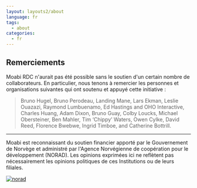 ```yaml
---
layout: layouts2/about
language: fr
tags:
  - about
categories:
  - fr
---
```

## Remerciements

Moabi RDC n'aurait pas été possible sans le soutien d'un certain nombre de collaborateurs. En particulier, nous tenons à remercier les personnes et organisations suivantes qui ont soutenu et appuyé  cette initiative :

>Bruno Hugel, Bruno Perodeau, Landing Mane, Lars Ekman, Leslie Ouazazi, Raymond Lumbuenamo, Ed Hastings and OHO Interactive, Charles Huang, Adam Dixon, Bruno Guay, Colby Loucks, Michael Obersteiner, Ben Mahler, Tim ‘Chippy’ Waters, Owen Cylke, David Reed, Florence Bwebwe, Ingrid Timboe, and Catherine Bottrill.


* * *

<p class="small center quiet">Moabi est reconnaissant du soutien financier apporté par le Gouvernement de Norvège et administré par l'Agence Norvégienne de coopération pour le développement (NORAD). Les opinions exprimées ici ne reflètent pas nécessairement les opinions politiques de ces Institutions ou de leurs filiales.</p>
<div class="logo center">
    <a class="pad1" href="http://www.norad.no/en/front-page">
        <img src="{{site.baseurl}}/img/norad_logo.png" alt="norad">
    </a>
</div>
